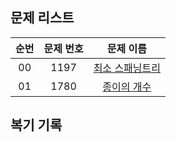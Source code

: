 ## 문제 리스트

|          순번          |       문제 번호         |        문제 이름         |
| :-----: | :-----: | :-----: | 
| 00 | 1197 | <a href="https://www.acmicpc.net/problem/1197">최소 스패닝트리</a> |
| 01 | 1780 | <a href="https://www.acmicpc.net/problem/1780">종이의 개수</a> |

## 복기 기록
